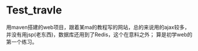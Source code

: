 # Test_travle
用maven搭建的web项目，跟着某ma的教程写的网站，总的来说用的ajax较多，并没有用jsp(老东西)，数据库还用到了Redis，这个在意料之外；
算是初学web的第一个练习。
